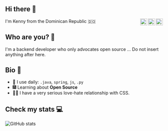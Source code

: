 ## Hi there 🤙
I'm Kenny from the Dominican Republic 🇩🇴
<a href="https://twitter.com/Kcu3v4s">
  <img align="right" alt="Kenny's | Twitter" width="22px" src="https://raw.githubusercontent.com/peterthehan/peterthehan/master/assets/twitter.svg" />
</a>
<a href="https://www.linkedin.com/in/kencuevas/">
  <img align="right" alt="Kenny's LinkedIN" width="22px" src="https://raw.githubusercontent.com/peterthehan/peterthehan/master/assets/linkedin.svg" />
</a>
<a href="https://open.spotify.com/user/imgonnafillyou?si=5428b84045744eac">
  <img align="right" alt="Kenny's Spotify" width="22px" src="https://raw.githubusercontent.com/peterthehan/peterthehan/master/assets/spotify.svg" />
</a>

## Who are you? 👀
I'm a backend developer who only advocates open source ... Do not insert anything after here.

## Bio 📝
- 🥇 I use daily: `.java`, `spring`, `js`, `.py`
- 🎆 Learning about **Open Source**
- 😵‍💫 I have a very serious love-hate relationship with CSS.

## Check my stats 💻
![GitHub stats](https://github-readme-stats.vercel.app/api?username=KenCuevas&show_icons=true)  

